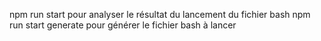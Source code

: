 npm run start pour analyser le résultat du lancement du fichier bash
npm run start generate pour générer le fichier bash à lancer